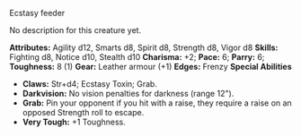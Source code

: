 Ecstasy feeder

No description for this creature yet.

**Attributes:** Agility d12, Smarts d8, Spirit d8, Strength d8, Vigor
d8
**Skills:** Fighting d8, Notice d10, Stealth d10
**Charisma:** +2; **Pace:** 6; **Parry:** 6; **Toughness:** 8 (1)
**Gear:** Leather armour (+1)
**Edges:** Frenzy
**Special Abilities**
- **Claws:** Str+d4; Ecstasy Toxin; Grab.
- **Darkvision:** No vision penalties for darkness (range 12").
- **Grab:** Pin your opponent if you hit with a raise, they require a
raise on an opposed Strength roll to escape.
- **Very Tough:** +1 Toughness.

